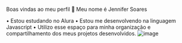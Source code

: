 Boas vindas ao meu perfil 💙
Meu nome é Jennifer Soares 

• Estou estudando no Alura 
• Estou me desenvolvendo na linguagem Javascript 
• Utilizo esse espaço para minha organização e compartilhamento dos meus projetos desenvolvidos. 
![image](https://github.com/user-attachments/assets/47eae003-eefd-42a6-8780-3d5f1c7e33dc)

